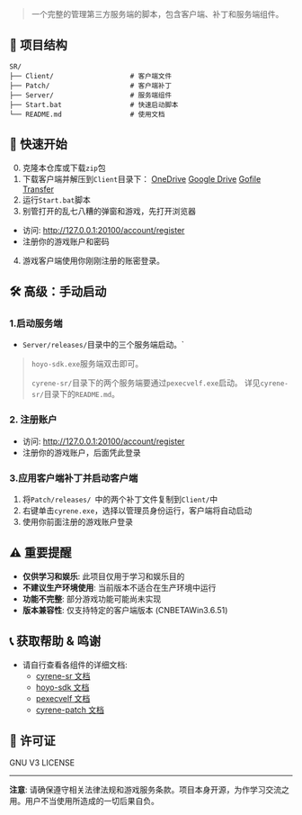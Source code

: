 > 一个完整的管理第三方服务端的脚本，包含客户端、补丁和服务端组件。

## 📁 项目结构

```
SR/
├── Client/                   # 客户端文件
├── Patch/                    # 客户端补丁
├── Server/                   # 服务端组件
├── Start.bat                 # 快速启动脚本
└── README.md                 # 使用文档
```

## 🚀 快速开始

0. 克隆本仓库或下载`zip`包
1. 下载客户端并解压到`Client`目录下： [OneDrive](https://1drv.ronova.me/s/qgHw) [Google Drive](https://drive.google.com/drive/folders/1ZbWkpmQXIXXM_81MJW7vmsEZGy1uye6v?usp=sharing) [Gofile](https://gofile.io/d/ynqge5) [Transfer](https://transfer.it/t/fc2coF9FTJ6Z)
2. 运行`Start.bat`脚本
3. 别管打开的乱七八糟的弹窗和游戏，先打开浏览器
- 访问: http://127.0.0.1:20100/account/register
- 注册你的游戏账户和密码
4. 游戏客户端使用你刚刚注册的账密登录。

## 🛠️ 高级：手动启动

### 1.启动服务端

- `Server/releases/`目录中的三个服务端启动。`

> `hoyo-sdk.exe`服务端双击即可。
>
> `cyrene-sr/`目录下的两个服务端要通过`pexecvelf.exe`启动。
> 详见`cyrene-sr/`目录下的`README.md`。

### 2. 注册账户

- 访问: http://127.0.0.1:20100/account/register
- 注册你的游戏账户，后面凭此登录

### 3.应用客户端补丁并启动客户端

1. 将`Patch/releases/ `中的两个补丁文件复制到`Client/`中
2. 右键单击`cyrene.exe`，选择以管理员身份运行，客户端将自动启动
3. 使用你前面注册的游戏账户登录

## ⚠️ 重要提醒

- **仅供学习和娱乐**: 此项目仅用于学习和娱乐目的
- **不建议生产环境使用**: 当前版本不适合在生产环境中运行
- **功能不完整**: 部分游戏功能可能尚未实现
- **版本兼容性**: 仅支持特定的客户端版本 (CNBETAWin3.6.51)

## 📞 获取帮助 & 鸣谢

- 请自行查看各组件的详细文档:
  - [cyrene-sr 文档](Server/cyrene-sr/README.md)
  - [hoyo-sdk 文档](Server/hoyo-sdk/README.md)
  - [pexecvelf 文档](https://git.xeondev.com/xeon/pexecvelf)
  - [cyrene-patch 文档](https://git.xeondev.com/cyrene-sr/cyrene-patch)

## 📄 许可证

GNU V3 LICENSE

---

**注意**: 请确保遵守相关法律法规和游戏服务条款。项目本身开源，为作学习交流之用。用户不当使用所造成的一切后果自负。